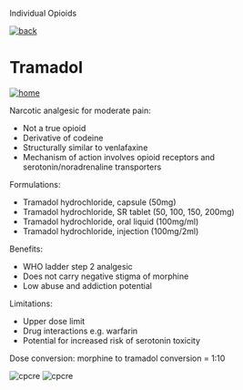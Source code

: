 Individual Opioids         

[![back](images/backarrow.png)](Content_Hub_Individual_Opioids.html)

Tramadol
========

[![home](images/homebtn.png)](main_menu.html)

Narcotic analgesic for moderate pain:

*   Not a true opioid
*   Derivative of codeine
*   Structurally similar to venlafaxine
*   Mechanism of action involves opioid receptors and serotonin/noradrenaline transporters

Formulations:

*   Tramadol hydrochloride, capsule (50mg)
*   Tramadol hydrochloride, SR tablet (50, 100, 150, 200mg)
*   Tramadol hydrochloride, oral liquid (100mg/ml)
*   Tramadol hydrochloride, injection (100mg/2ml)

Benefits:

*   WHO ladder step 2 analgesic
*   Does not carry negative stigma of morphine
*   Low abuse and addiction potential

Limitations:

*   Upper dose limit
*   Drug interactions e.g. warfarin
*   Potential for increased risk of serotonin toxicity

Dose conversion: morphine to tramadol conversion = 1:10

![cpcre](images/banner-long-footer-whitetext.png) ![cpcre](images/acrrm.png)